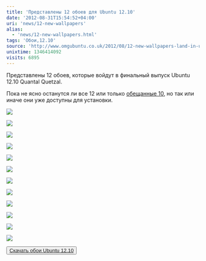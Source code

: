 ```yaml
---
title: 'Представлены 12 обоев для Ubuntu 12.10'
date: '2012-08-31T15:54:52+04:00'
uri: 'news/12-new-wallpapers'
alias: 
  - 'news/12-new-wallpapers.html'
tags: 'Обои,12.10'
source: 'http://www.omgubuntu.co.uk/2012/08/12-new-wallpapers-land-in-ubuntu-12-10'
unixtime: 1346414092
visits: 6895
---
```

Представлены 12 обоев, которые войдут в финальный выпуск Ubuntu 12.10 Quantal Quetzal.

Пока не ясно останутся ли все 12 или только [обещанные 10](news/quantal-wallpaper-submissions), но так или иначе они уже доступны для установки.

[![](img/2012/08/31/15-00/vanishing-by-james-wilson-7899649552-o.jpg)](img/2012/08/31/15-00/vanishing-by-james-wilson-7899649552-o.jpg)

[![](img/2012/08/31/15-00/roof-tiles-by-finn-sturdy-7899649740-o.jpg)](img/2012/08/31/15-00/roof-tiles-by-finn-sturdy-7899649740-o.jpg)

[![](img/2012/08/31/15-00/pantano-de-orellana-by-mgarciaiz-7899649884-o.jpg)](img/2012/08/31/15-00/pantano-de-orellana-by-mgarciaiz-7899649884-o.jpg)

[![](img/2012/08/31/15-00/h-by-manuel-sagredo-7899650022-o.jpg)](img/2012/08/31/15-00/h-by-manuel-sagredo-7899650022-o.jpg)

[![](img/2012/08/31/15-00/green-plant-by-simon-schlegl-7899650214-o.jpg)](img/2012/08/31/15-00/green-plant-by-simon-schlegl-7899650214-o.jpg)

[![](img/2012/08/31/15-00/gran-canaria-by-alf-7899650352-o.jpg)](img/2012/08/31/15-00/gran-canaria-by-alf-7899650352-o.jpg)

[![](img/2012/08/31/15-00/frozen-by-fernando-garcila-redondo-7899650484-o.jpg)](img/2012/08/31/15-00/frozen-by-fernando-garcila-redondo-7899650484-o.jpg)

[![](img/2012/08/31/15-00/early-morning-by-robert-katzki-7899650676-o.jpg)](img/2012/08/31/15-00/early-morning-by-robert-katzki-7899650676-o.jpg)

[![](img/2012/08/31/15-00/cairn-by-sylvain-naudin-7899650808-o.jpg)](img/2012/08/31/15-00/cairn-by-sylvain-naudin-7899650808-o.jpg)

[![](img/2012/08/31/15-00/blue-dandelion-by-jaorizabal-7899650920-o.jpg)](img/2012/08/31/15-00/blue-dandelion-by-jaorizabal-7899650920-o.jpg)

[![](img/2012/08/31/15-00/below-clouds-by-kobinho-7899651056-o.jpg)](img/2012/08/31/15-00/below-clouds-by-kobinho-7899651056-o.jpg)

[![](img/2012/08/31/15-00/a-little-quetzal-by-vgerasimov-7899651174-o.jpg)](img/2012/08/31/15-00/a-little-quetzal-by-vgerasimov-7899651174-o.jpg)

<button>[Скачать обои Ubuntu 12.10](https://launchpad.net/ubuntu/quantal/+source/ubuntu-wallpapers/0.35.0)</button>
